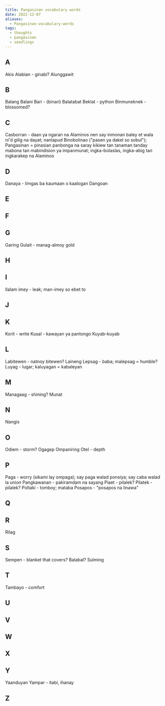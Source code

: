 ```yaml
---
title: Pangasinan vocabulary words
date: 2022-12-07
aliases:
  - Pangasinan-vocabulary-words
tags:
  - thoughts
  - pangasinan
  - seedlings
---
```


## A

Akis
Alabian - ginabi?
Alunggawit

## B

Balang
Balani
Bari - (binari)
Balatabat
Beklat - python
Binmuneknek - blossomed?

## C

Casborran - daan ya ngaran na Alaminos nen say inmonan baley et wala ni'd gilig na dayat; nanlapud Binobolinao ("pasen ya dakel so sobul"); Pangasinan = pinasian panbonga na saray kikiew tan tanaman tanday mabona tan mabindision ya impanmunat; ingka-bolaslas, ingka-abig tan ingkarakep na Alaminos

## D

Danaya - limgas ba kaumaan o kaalogan
Dangoan

## E

## F

## G

Garing
Gulait - manag-almoy gold

## H

## I

Ilalam
imey - leak; man-imey so ebet to

## J

## K

Korit - write
Kusal - kawayan ya pantongo
Kuyab-kuyab

## L

Labitewen - natnoy bitewen?
Laineng
Lepsag - baba; malepsag = humble?
Luyag - lugar; kaluyagan = kabaleyan

## M

Managaag - shining?
Munat

## N

Nangis

## O

Odiem - storm?
Ogagep
Ompaniring
Otel - depth

## P

Paga - worry (sikami lay ompaga); say paga walad ponsiya; say caba walad la union
Pangkawanan - pakiramdam na sayang
Piaet - pilalek?
Pilatek - pilalek?
Poltaki - tomboy; mataba
Posapos - "posapos na linawa"


## Q

## R

Rilag

## S

Sempen - blanket that covers? Balabal?
Sulming

## T

Tambayo - comfort

## U

## V

## W

## X

## Y

Yaanduyan
Yampar - itabi, ihanay

## Z

